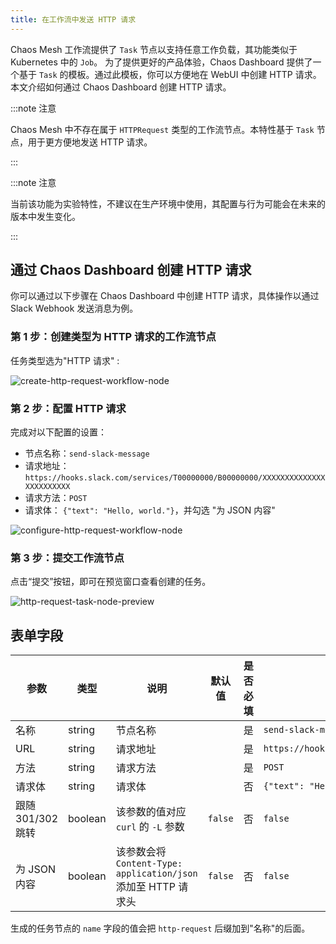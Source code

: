 ```yaml
---
title: 在工作流中发送 HTTP 请求
---
```


Chaos Mesh 工作流提供了 `Task` 节点以支持任意工作负载，其功能类似于 Kubernetes 中的 `Job`。 为了提供更好的产品体验，Chaos Dashboard 提供了一个基于 `Task` 的模板。通过此模板，你可以方便地在 WebUI 中创建 HTTP 请求。本文介绍如何通过 Chaos Dashboard 创建 HTTP 请求。

:::note 注意

Chaos Mesh 中不存在属于 `HTTPRequest` 类型的工作流节点。本特性基于 `Task` 节点，用于更方便地发送 HTTP 请求。

:::

:::note 注意

当前该功能为实验特性，不建议在生产环境中使用，其配置与行为可能会在未来的版本中发生变化。

:::

## 通过 Chaos Dashboard 创建 HTTP 请求

你可以通过以下步骤在 Chaos Dashboard 中创建 HTTP 请求，具体操作以通过 Slack Webhook 发送消息为例。

### 第 1 步：创建类型为 HTTP 请求的工作流节点

任务类型选为"HTTP 请求" :

![create-http-request-workflow-node](img/create-http-request-workflow-node_zh.png)

### 第 2 步：配置 HTTP 请求

完成对以下配置的设置：

- 节点名称：`send-slack-message`
- 请求地址：`https://hooks.slack.com/services/T00000000/B00000000/XXXXXXXXXXXXXXXXXXXXXXXX`
- 请求方法：`POST`
- 请求体： `{"text": "Hello, world."}`，并勾选 "为 JSON 内容"

![configure-http-request-workflow-node](img/configure-http-request-workflow-node_zh.png)

### 第 3 步：提交工作流节点

点击“提交”按钮，即可在预览窗口查看创建的任务。

![http-request-task-node-preview](img/http-request-task-node-preview.png)

## 表单字段

| 参数            | 类型      | 说明                                                 | 默认值     | 是否必填 | 示例                                                                              |
| ------------- | ------- | -------------------------------------------------- | ------- | ---- | ------------------------------------------------------------------------------- |
| 名称            | string  | 节点名称                                               |         | 是    | `send-slack-message`                                                            |
| URL           | string  | 请求地址                                               |         | 是    | `https://hooks.slack.com/services/T00000000/B00000000/XXXXXXXXXXXXXXXXXXXXXXXX` |
| 方法            | string  | 请求方法                                               |         | 是    | `POST`                                                                          |
| 请求体           | string  | 请求体                                                |         | 否    | `{"text": "Hello, world."}`                                                     |
| 跟随 301/302 跳转 | boolean | 该参数的值对应 `curl` 的 `-L` 参数                           | `false` | 否    | `false`                                                                         |
| 为 JSON 内容     | boolean | 该参数会将`Content-Type: application/json` 添加至 HTTP 请求头 | `false` | 否    | `false`                                                                         |

生成的任务节点的 `name` 字段的值会把 `http-request` 后缀加到"名称"的后面。
